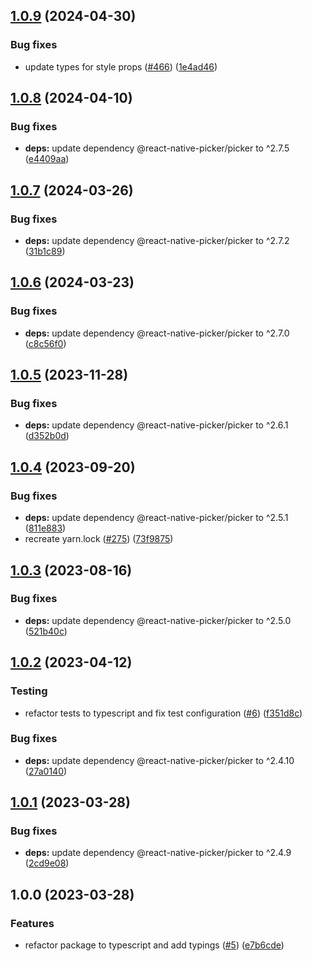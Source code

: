 ## [1.0.9](https://github.com/technology-studio/select-input-react-native/compare/v1.0.8...v1.0.9) (2024-04-30)


### Bug fixes

* update types for style props ([#466](https://github.com/technology-studio/select-input-react-native/issues/466)) ([1e4ad46](https://github.com/technology-studio/select-input-react-native/commit/1e4ad4670f607f3477eafb8fa4ae0fc0ebf0ba6e))

## [1.0.8](https://github.com/technology-studio/select-input-react-native/compare/v1.0.7...v1.0.8) (2024-04-10)


### Bug fixes

* **deps:** update dependency @react-native-picker/picker to ^2.7.5 ([e4409aa](https://github.com/technology-studio/select-input-react-native/commit/e4409aafbaeb4babcc548d8a8c3b95f0ade6367b))

## [1.0.7](https://github.com/technology-studio/select-input-react-native/compare/v1.0.6...v1.0.7) (2024-03-26)


### Bug fixes

* **deps:** update dependency @react-native-picker/picker to ^2.7.2 ([31b1c89](https://github.com/technology-studio/select-input-react-native/commit/31b1c89f021f52182dfc77a3641fd51b9d407296))

## [1.0.6](https://github.com/technology-studio/select-input-react-native/compare/v1.0.5...v1.0.6) (2024-03-23)


### Bug fixes

* **deps:** update dependency @react-native-picker/picker to ^2.7.0 ([c8c56f0](https://github.com/technology-studio/select-input-react-native/commit/c8c56f052c4e88766cc26c6364476b168aee441b))

## [1.0.5](https://github.com/technology-studio/select-input-react-native/compare/v1.0.4...v1.0.5) (2023-11-28)


### Bug fixes

* **deps:** update dependency @react-native-picker/picker to ^2.6.1 ([d352b0d](https://github.com/technology-studio/select-input-react-native/commit/d352b0d11ed54de7cf4ae2b2a1c48bde75a57ecc))

## [1.0.4](https://github.com/technology-studio/select-input-react-native/compare/v1.0.3...v1.0.4) (2023-09-20)


### Bug fixes

* **deps:** update dependency @react-native-picker/picker to ^2.5.1 ([811e883](https://github.com/technology-studio/select-input-react-native/commit/811e8836103fe7ea3c6b4643a1b3d1146811879f))
* recreate yarn.lock ([#275](https://github.com/technology-studio/select-input-react-native/issues/275)) ([73f9875](https://github.com/technology-studio/select-input-react-native/commit/73f98753ae18fc33e087ffe64aab4af091cc8fa2))

## [1.0.3](https://github.com/technology-studio/select-input-react-native/compare/v1.0.2...v1.0.3) (2023-08-16)


### Bug fixes

* **deps:** update dependency @react-native-picker/picker to ^2.5.0 ([521b40c](https://github.com/technology-studio/select-input-react-native/commit/521b40c04255df6bce7289df2432f15e79f0e6ba))

## [1.0.2](https://github.com/technology-studio/select-input-react-native/compare/v1.0.1...v1.0.2) (2023-04-12)


### Testing

* refactor tests to typescript and fix test configuration ([#6](https://github.com/technology-studio/select-input-react-native/issues/6)) ([f351d8c](https://github.com/technology-studio/select-input-react-native/commit/f351d8c9074e19f1dc6c1393b3eb8a929408d341))


### Bug fixes

* **deps:** update dependency @react-native-picker/picker to ^2.4.10 ([27a0140](https://github.com/technology-studio/select-input-react-native/commit/27a01401e1f83a87d3e6f42fbd75cacc3d0825f6))

## [1.0.1](https://github.com/technology-studio/select-input-react-native/compare/v1.0.0...v1.0.1) (2023-03-28)


### Bug fixes

* **deps:** update dependency @react-native-picker/picker to ^2.4.9 ([2cd9e08](https://github.com/technology-studio/select-input-react-native/commit/2cd9e081574a0fb7e489c41016b41b128faba80d))

## 1.0.0 (2023-03-28)


### Features

* refactor package to typescript and add typings ([#5](https://github.com/technology-studio/select-input-react-native/issues/5)) ([e7b6cde](https://github.com/technology-studio/select-input-react-native/commit/e7b6cde37ff2d984eac91a4cd9e0ceb46391006d))
